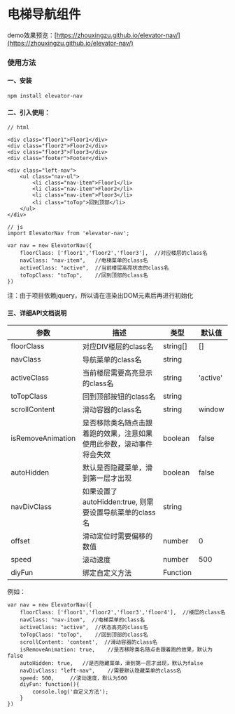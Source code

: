 # 电梯导航组件
demo效果预览：[https://zhouxingzu.github.io/elevator-nav/](https://zhouxingzu.github.io/elevator-nav/)

### 使用方法
#### 一、安装
```
npm install elevator-nav
```

#### 二、引入使用：
```
// html

<div class="floor1">Floor1</div>
<div class="floor2">Floor2</div>
<div class="floor3">Floor3</div>
<div class="footer">Footer</div>

<div class="left-nav">
    <ul class="nav-ul">
        <li class="nav-item">Floor1</li>
        <li class="nav-item">Floor2</li>
        <li class="nav-item">Floor3</li>
        <li class="toTop">回到顶部</li>
    </ul>
</div>
```

```
// js
import ElevatorNav from 'elevator-nav';

var nav = new ElevatorNav({
    floorClass: ['floor1','floor2','floor3'],  //对应楼层的class名
    navClass: "nav-item",   //电梯菜单的class名
    activeClass: "active",  //当前楼层高亮状态的class名
    toTopClass: "toTop",    //回到顶部的class名
})
```
注：由于项目依赖jquery，所以请在渲染出DOM元素后再进行初始化
#### 三、详细API文档说明
参数 | 描述 | 类型 | 默认值
----|---|---|---
floorClass | 对应DIV楼层的class名 | string[] | []
navClass | 导航菜单的class名 | string |
activeClass | 当前楼层需要高亮显示的class名 | string | 'active'
toTopClass | 回到顶部按钮的class名 | string |
scrollContent | 滑动容器的class名 | string | window
isRemoveAnimation | 是否移除类名随点击跟着跑的效果，注意如果使用此参数，滚动事件将会失效 | boolean | false
autoHidden | 默认是否隐藏菜单，滑到第一层才出现 | boolean | false
navDivClass | 如果设置了autoHidden:true, 则需要设置导航菜单的class名 | string |
offset | 滑动定位时需要偏移的数值 | number | 0
speed | 滚动速度 | number | 500
diyFun | 绑定自定义方法 | Function |


例如：
```
var nav = new ElevatorNav({
    floorClass: ['floor1','floor2','floor3','floor4'],  //楼层的class名
    navClass: "nav-item",  //电梯菜单的class名
    activeClass: "active",  //状态高亮的class名
    toTopClass: "toTop",    //回到顶部的class名
    scrollContent: 'content',  //滑动容器的class名
    isRemoveAnimation: true,    //是否移除类名随点击跟着跑的效果，默认为false
    autoHidden: true,   //是否隐藏菜单，滑到第一层才出现，默认为false
    navDivClass: "left-nav",    //需要默认隐藏菜单的class名
    speed: 500,     //滚动速度，默认为500
    diyFun: function(){
        console.log('自定义方法');
    }
})
```
